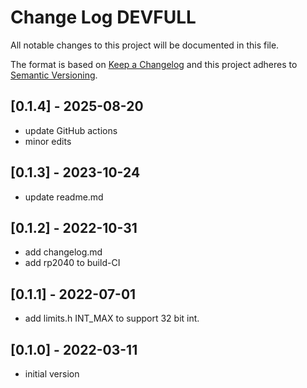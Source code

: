 # Change Log DEVFULL

All notable changes to this project will be documented in this file.

The format is based on [Keep a Changelog](http://keepachangelog.com/)
and this project adheres to [Semantic Versioning](http://semver.org/).


## [0.1.4] - 2025-08-20
- update GitHub actions
- minor edits

## [0.1.3] - 2023-10-24
- update readme.md

## [0.1.2] - 2022-10-31
- add changelog.md
- add rp2040 to build-CI

## [0.1.1] - 2022-07-01
- add limits.h INT_MAX to support 32 bit int.

## [0.1.0] - 2022-03-11
- initial version

